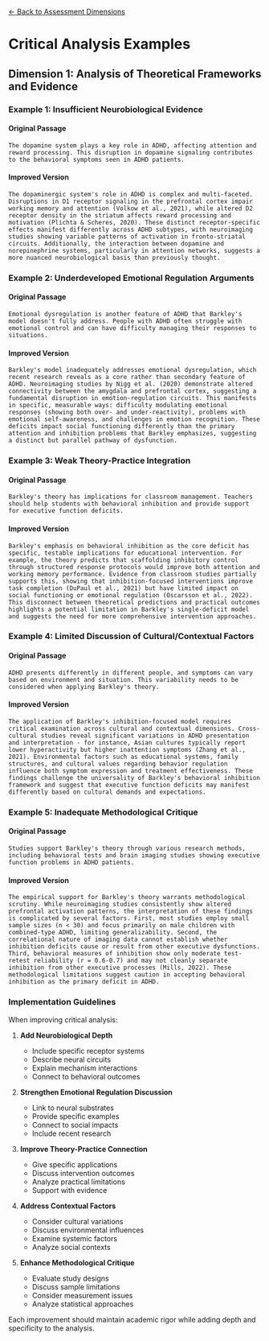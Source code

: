 [← Back to Assessment Dimensions](0-assessment-dimensions.md)

# Critical Analysis Examples
## Dimension 1: Analysis of Theoretical Frameworks and Evidence

### Example 1: Insufficient Neurobiological Evidence

#### Original Passage
```
The dopamine system plays a key role in ADHD, affecting attention and reward processing. This disruption in dopamine signaling contributes to the behavioral symptoms seen in ADHD patients.
```

#### Improved Version
```
The dopaminergic system's role in ADHD is complex and multi-faceted. Disruptions in D1 receptor signaling in the prefrontal cortex impair working memory and attention (Volkow et al., 2021), while altered D2 receptor density in the striatum affects reward processing and motivation (Plichta & Scheres, 2020). These distinct receptor-specific effects manifest differently across ADHD subtypes, with neuroimaging studies showing variable patterns of activation in fronto-striatal circuits. Additionally, the interaction between dopamine and norepinephrine systems, particularly in attention networks, suggests a more nuanced neurobiological basis than previously thought.
```

### Example 2: Underdeveloped Emotional Regulation Arguments

#### Original Passage
```
Emotional dysregulation is another feature of ADHD that Barkley's model doesn't fully address. People with ADHD often struggle with emotional control and can have difficulty managing their responses to situations.
```

#### Improved Version
```
Barkley's model inadequately addresses emotional dysregulation, which recent research reveals as a core rather than secondary feature of ADHD. Neuroimaging studies by Nigg et al. (2020) demonstrate altered connectivity between the amygdala and prefrontal cortex, suggesting a fundamental disruption in emotion-regulation circuits. This manifests in specific, measurable ways: difficulty modulating emotional responses (showing both over- and under-reactivity), problems with emotional self-awareness, and challenges in emotion recognition. These deficits impact social functioning differently than the primary attention and inhibition problems that Barkley emphasizes, suggesting a distinct but parallel pathway of dysfunction.
```

### Example 3: Weak Theory-Practice Integration

#### Original Passage
```
Barkley's theory has implications for classroom management. Teachers should help students with behavioral inhibition and provide support for executive function deficits.
```

#### Improved Version
```
Barkley's emphasis on behavioral inhibition as the core deficit has specific, testable implications for educational intervention. For example, the theory predicts that scaffolding inhibitory control through structured response protocols would improve both attention and working memory performance. Evidence from classroom studies partially supports this, showing that inhibition-focused interventions improve task completion (DuPaul et al., 2021) but have limited impact on social functioning or emotional regulation (Oscarsson et al., 2022). This disconnect between theoretical predictions and practical outcomes highlights a potential limitation in Barkley's single-deficit model and suggests the need for more comprehensive intervention approaches.
```

### Example 4: Limited Discussion of Cultural/Contextual Factors

#### Original Passage
```
ADHD presents differently in different people, and symptoms can vary based on environment and situation. This variability needs to be considered when applying Barkley's theory.
```

#### Improved Version
```
The application of Barkley's inhibition-focused model requires critical examination across cultural and contextual dimensions. Cross-cultural studies reveal significant variations in ADHD presentation and interpretation - for instance, Asian cultures typically report lower hyperactivity but higher inattention symptoms (Zhang et al., 2021). Environmental factors such as educational systems, family structures, and cultural values regarding behavior regulation influence both symptom expression and treatment effectiveness. These findings challenge the universality of Barkley's behavioral inhibition framework and suggest that executive function deficits may manifest differently based on cultural demands and expectations.
```

### Example 5: Inadequate Methodological Critique

#### Original Passage
```
Studies support Barkley's theory through various research methods, including behavioral tests and brain imaging studies showing executive function problems in ADHD patients.
```

#### Improved Version
```
The empirical support for Barkley's theory warrants methodological scrutiny. While neuroimaging studies consistently show altered prefrontal activation patterns, the interpretation of these findings is complicated by several factors. First, most studies employ small sample sizes (n < 30) and focus primarily on male children with combined-type ADHD, limiting generalizability. Second, the correlational nature of imaging data cannot establish whether inhibition deficits cause or result from other executive dysfunctions. Third, behavioral measures of inhibition show only moderate test-retest reliability (r = 0.6-0.7) and may not cleanly separate inhibition from other executive processes (Mills, 2022). These methodological limitations suggest caution in accepting behavioral inhibition as the primary deficit in ADHD.
```

### Implementation Guidelines

When improving critical analysis:

1. **Add Neurobiological Depth**
   - Include specific receptor systems
   - Describe neural circuits
   - Explain mechanism interactions
   - Connect to behavioral outcomes

2. **Strengthen Emotional Regulation Discussion**
   - Link to neural substrates
   - Provide specific examples
   - Connect to social impacts
   - Include recent research

3. **Improve Theory-Practice Connection**
   - Give specific applications
   - Discuss intervention outcomes
   - Analyze practical limitations
   - Support with evidence

4. **Address Contextual Factors**
   - Consider cultural variations
   - Discuss environmental influences
   - Examine systemic factors
   - Analyze social contexts

5. **Enhance Methodological Critique**
   - Evaluate study designs
   - Discuss sample limitations
   - Consider measurement issues
   - Analyze statistical approaches

Each improvement should maintain academic rigor while adding depth and specificity to the analysis.
